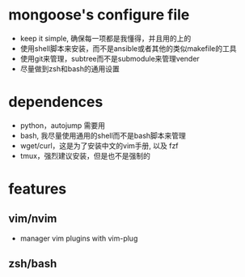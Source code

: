 # mongoose's configure file

- keep it simple, 确保每一项都是我懂得，并且用的上的
- 使用shell脚本来安装，而不是ansible或者其他的类似makefile的工具
- 使用git来管理，subtree而不是submodule来管理vender
- 尽量做到zsh和bash的通用设置


# dependences

- python，autojump 需要用
- bash, 我尽量使用通用的shell而不是bash脚本来管理
- wget/curl，这是为了安装中文的vim手册, 以及 fzf
- tmux，强烈建议安装，但是也不是强制的

# features

## vim/nvim

- manager vim plugins with vim-plug

## zsh/bash
